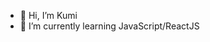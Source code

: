 - 👋 Hi, I’m Kumi
- 🌱 I’m currently learning JavaScript/ReactJS


<!---
RdKuma/RdKuma is a ✨ special ✨ repository because its `README.md` (this file) appears on your GitHub profile.
You can click the Preview link to take a look at your changes.
--->
